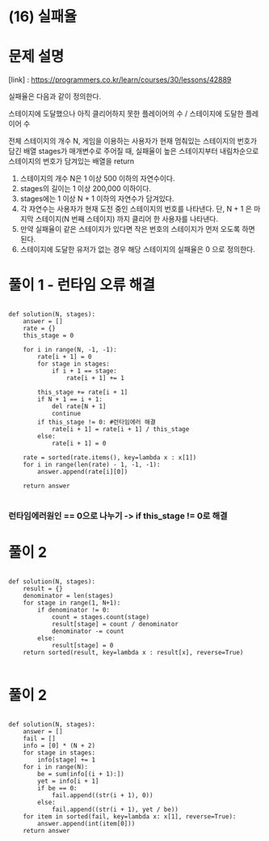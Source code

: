 # (16) 실패율
# 문제 설명
[link] : https://programmers.co.kr/learn/courses/30/lessons/42889

실패율은 다음과 같이 정의한다.

스테이지에 도달했으나 아직 클리어하지 못한 플레이어의 수 / 스테이지에 도달한 플레이어 수

전체 스테이지의 개수 N, 게임을 이용하는 사용자가 현재 멈춰있는 스테이지의 번호가 담긴 배열 stages가 매개변수로 주어질 때, 실패율이 높은 스테이지부터 내림차순으로 스테이지의 번호가 담겨있는 배열을 return
1. 스테이지의 개수 N은 1 이상 500 이하의 자연수이다.
2. stages의 길이는 1 이상 200,000 이하이다.
3. stages에는 1 이상 N + 1 이하의 자연수가 담겨있다.
4. 각 자연수는 사용자가 현재 도전 중인 스테이지의 번호를 나타낸다.
단, N + 1 은 마지막 스테이지(N 번째 스테이지) 까지 클리어 한 사용자를 나타낸다.
5. 만약 실패율이 같은 스테이지가 있다면 작은 번호의 스테이지가 먼저 오도록 하면 된다.
6. 스테이지에 도달한 유저가 없는 경우 해당 스테이지의 실패율은 0 으로 정의한다.
# 풀이 1 - 런타임 오류 해결
<pre>
<code>
def solution(N, stages):
    answer = []
    rate = {}
    this_stage = 0
    
    for i in range(N, -1, -1):
        rate[i + 1] = 0
        for stage in stages:
            if i + 1 == stage:
                rate[i + 1] += 1

        this_stage += rate[i + 1]
        if N + 1 == i + 1:
            del rate[N + 1]
            continue
        if this_stage != 0: #런타임에러 해결
            rate[i + 1] = rate[i + 1] / this_stage
        else:
            rate[i + 1] = 0
        
    rate = sorted(rate.items(), key=lambda x : x[1])
    for i in range(len(rate) - 1, -1, -1):
        answer.append(rate[i][0])
            
    return answer
</code>
</pre>
### 런타임에러원인 == 0으로 나누기 -> if this_stage != 0로 해결

# 풀이 2
<pre>
<code>
def solution(N, stages):
    result = {}
    denominator = len(stages)
    for stage in range(1, N+1):
        if denominator != 0:
            count = stages.count(stage)
            result[stage] = count / denominator
            denominator -= count
        else:
            result[stage] = 0
    return sorted(result, key=lambda x : result[x], reverse=True)
</code>
</pre>

# 풀이 2
<pre>
<code>
def solution(N, stages):
    answer = []
    fail = []
    info = [0] * (N + 2)
    for stage in stages:
        info[stage] += 1
    for i in range(N):
        be = sum(info[(i + 1):])
        yet = info[i + 1]
        if be == 0:
            fail.append((str(i + 1), 0))
        else:
            fail.append((str(i + 1), yet / be))
    for item in sorted(fail, key=lambda x: x[1], reverse=True):
        answer.append(int(item[0]))
    return answer
</code>
</pre>